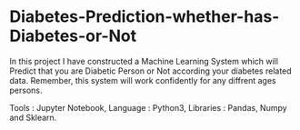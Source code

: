 # Diabetes-Prediction-whether-has-Diabetes-or-Not
In this project I have constructed a Machine Learning System which will Predict that you are Diabetic Person or Not according your diabetes related data. Remember, this system will work confidently for any diffrent ages persons.

Tools : Jupyter Notebook, 
Language : Python3, 
Libraries : Pandas, Numpy and Sklearn.
